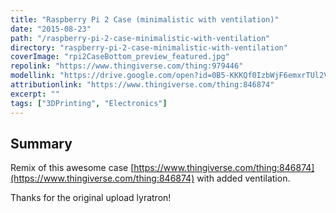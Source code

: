 ```yaml
---
title: "Raspberry Pi 2 Case (minimalistic with ventilation)"
date: "2015-08-23"
path: "/raspberry-pi-2-case-minimalistic-with-ventilation"
directory: "raspberry-pi-2-case-minimalistic-with-ventilation"
coverImage: "rpi2CaseBottom_preview_featured.jpg"
repolink: "https://www.thingiverse.com/thing:979446"
modellink: "https://drive.google.com/open?id=0B5-KKKQf0IzbWjF6emxrTUl2VkE"
attributionlink: "https://www.thingiverse.com/thing:846874"
excerpt: ""
tags: ["3DPrinting", "Electronics"]
---
```


## Summary

Remix of this awesome case [https://www.thingiverse.com/thing:846874](https://www.thingiverse.com/thing:846874) with added ventilation.

Thanks for the original upload lyratron!